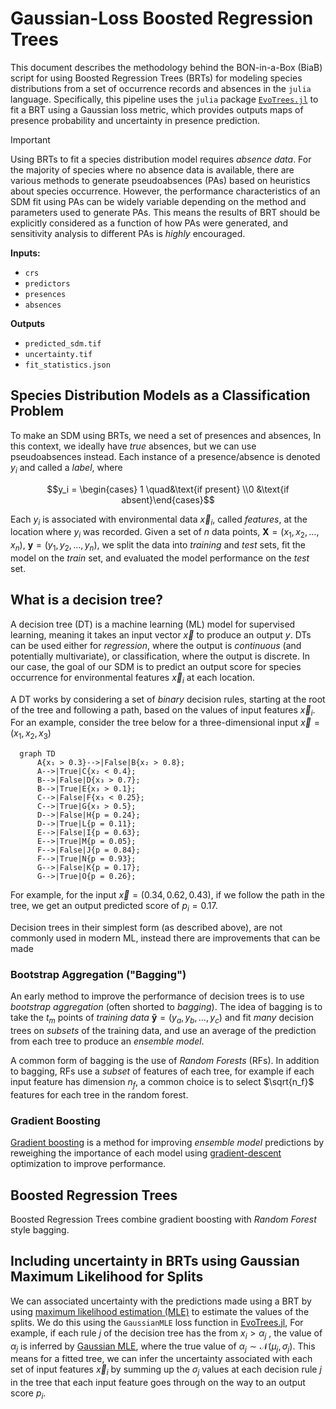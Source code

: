 # Gaussian-Loss Boosted Regression Trees

This document describes the methodology behind the BON-in-a-Box (BiaB) script for using Boosted Regression Trees (BRTs) for modeling species distributions from a set of occurrence records and absences in the `julia` language. Specifically, this pipeline uses the `julia` package [`EvoTrees.jl`](https://github.com/Evovest/EvoTrees.jl) to fit a BRT using a Gaussian loss metric, which provides outputs maps of presence probability and uncertainty in presence prediction. 

> [!IMPORTANT]  
> Using BRTs to fit a species distribution model requires _absence data_. For the majority of species where no absence data is available, there are various methods to generate pseudoabsences (PAs) based on heuristics about species occurrence. However, the performance characteristics of an SDM fit using PAs can be widely variable depending on the method and parameters used to generate PAs. This means the results of BRT should be explicitly considered as a function of how PAs were generated, and sensitivity analysis to different PAs is _highly_ encouraged. 

**Inputs:**
- `crs`
- `predictors`
- `presences`
- `absences`

**Outputs**
- `predicted_sdm.tif`
- `uncertainty.tif`
- `fit_statistics.json`

## Species Distribution Models as a Classification Problem

To make an SDM using BRTs, we need a set of presences and absences, In this context, we ideally have _true_ absences, but we can use pseudoabsences instead. Each instance of a presence/absence is denoted $y_i$ and called a _label_, where

$$y_i = \begin{cases} 1 \quad&\text{if present} \\0 &\text{if absent}\end{cases}$$

Each $y_i$ is associated with environmental data $\vec{x}_i$, called _features_, at the location where $y_i$ was recorded. Given a set of $n$ data points, $\mathbf{X} = (x_1, x_2, \dots, x_n)$, $\mathbf{y} =(y_1, y_2, \dots, y_n)$, we split the data into _training_ and _test_ sets, fit the model on the _train_ set, and evaluated the model performance on the _test_ set.

## What is a decision tree?

A decision tree (DT) is a machine learning (ML) model for supervised learning, meaning it takes an input vector $\vec{x}$ to produce an output $y$. DTs can be used either for _regression_, where the output is _continuous_ (and potentially multivariate), or classification, where the output is discrete. In our case, the goal of our SDM is to predict an output score for species occurrence for environmental features $\vec{x}_i$ at each location. 

A DT works by considering a set of _binary_ decision rules, starting at the root of the tree and following a path, based on the values of input features $\vec{x}_i$. For an example, consider the tree below for a three-dimensional input $\vec{x} = (x_1, x_2, x_3)$ 
```mermaid
  graph TD
      A{x₁ > 0.3}-->|False|B{x₂ > 0.8};
      A-->|True|C{x₂ < 0.4};
      B-->|False|D{x₃ > 0.7};
      B-->|True|E{x₃ > 0.1};
      C-->|False|F{x₃ < 0.25};
      C-->|True|G{x₃ > 0.5};
      D-->|False|H{p = 0.24};
      D-->|True|L{p = 0.11};
      E-->|False|I{p = 0.63};
      E-->|True|M{p = 0.05};
      F-->|False|J{p = 0.84};
      F-->|True|N{p = 0.93};
      G-->|False|K{p = 0.17};
      G-->|True|O{p = 0.26};
```

For example, for the input $\vec{x} = (0.34, 0.62, 0.43)$, if we follow the path in the tree, we get an output predicted score of $p_i = 0.17$. 

Decision trees in their simplest form (as described above), are not commonly used in modern ML, instead there are improvements that can be made 

### Bootstrap Aggregation ("Bagging")

An early method to improve the performance of decision trees is to use _bootstrap aggregation_ (often shorted to _bagging_). The idea of bagging is to take the $t_m$ points of _training data_ $\mathbf{\tilde{y}} = (y_{a}, y_{b}, \dots, y_{c})$ and fit _many_ decision trees on _subsets_ of the training data, and use an average of the prediction from each tree to produce an _ensemble model_.

A common form of bagging is the use of _Random Forests_ (RFs). In addition to bagging, RFs use a _subset_ of features of each tree, for example if each input feature has dimension $n_f$, a common choice is to select $\sqrt{n_f}$  features for each tree in the random forest. 
### Gradient Boosting 

[Gradient boosting](https://en.wikipedia.org/wiki/Gradient_boosting) is a method for improving _ensemble model_ predictions by reweighing the importance of each model using [gradient-descent](https://en.wikipedia.org/wiki/Stochastic_gradient_descent) optimization to improve performance.

## Boosted Regression Trees

Boosted Regression Trees combine gradient boosting with _Random Forest_ style bagging.  

## Including uncertainty in BRTs using Gaussian Maximum Likelihood for Splits

We can associated uncertainty with the predictions made using a BRT by using [maximum likelihood estimation (MLE)](https://en.wikipedia.org/wiki/Maximum_likelihood_estimation) to estimate the values of the splits. We do this using the `GaussianMLE` loss function in [EvoTrees.jl](https://github.com/Evovest/EvoTrees.jl/blob/4caa1269e1a663830887e248e980dc63494dfe3e/src/loss.jl#L87 ),  For example, if each rule $j$ of the decision tree has the from $x_i > \alpha_j$ , the value of $\alpha_j$ is inferred by [Gaussian MLE](http://jrmeyer.github.io/machinelearning/2017/08/18/mle.html), where the true value of $\alpha_j \sim \mathcal{N}(\mu_j, \sigma_j)$. This means for a fitted tree, we can infer the uncertainty associated with each set of input features $\vec{x}_i$  by summing up the $\sigma_j$ values at each decision rule $j$ in the tree that each input feature goes through on the way to an output score $p_i$.



